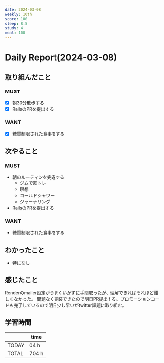 ```yaml
---
date: 2024-03-08
weekly: 10th
score: 100
sleep: 8.5
study: 4
meal: 100
---
```

# Daily Report(2024-03-08)
## 取り組んだこと
### MUST
- [x] 朝30分散歩する
- [x] RailsのPRを提出する
### WANT
- [x] 糖質制限された食事をする
## 次やること
### MUST
- 朝のルーティンを完遂する
	- ジムで筋トレ
	- 瞑想
	- コールドシャワー
	- ジャーナリング
- RailsのPRを提出する
### WANT
- 糖質制限された食事をする
## わかったこと
- 特になし
## 感じたこと
Renderのmailer設定がうまくいかずに手間取ったが、理解できればそれほど難しくなかった。
問題なく実装できたので明日PR提出する。プロモーションコードも完了しているので明日少し早いがtwitter課題に取り組む。

## 学習時間
|       | time  | 
| ----- | ----- |
| TODAY | 04 h |
| TOTAL | 704 h |